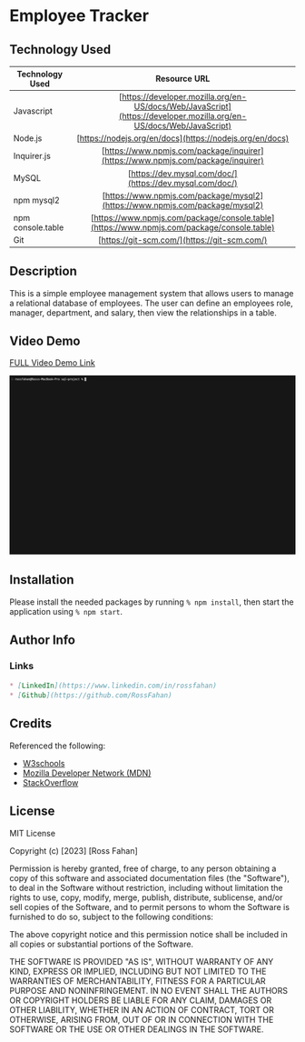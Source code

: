 # Employee Tracker

## Technology Used 

| Technology Used         | Resource URL           | 
| ------------- |:-------------:| 
| Javascript | [https://developer.mozilla.org/en-US/docs/Web/JavaScript](https://developer.mozilla.org/en-US/docs/Web/JavaScript)     |    
| Node.js | [https://nodejs.org/en/docs](https://nodejs.org/en/docs)     |  
| Inquirer.js | [https://www.npmjs.com/package/inquirer](https://www.npmjs.com/package/inquirer)     |  
| MySQL | [https://dev.mysql.com/doc/](https://dev.mysql.com/doc/)     |  
| npm mysql2 | [https://www.npmjs.com/package/mysql2](https://www.npmjs.com/package/mysql2)     |
| npm console.table | [https://www.npmjs.com/package/console.table](https://www.npmjs.com/package/console.table)     |
| Git | [https://git-scm.com/](https://git-scm.com/)     |    

## Description 

This is a simple employee management system that allows users to manage a relational database of employees. The user can define an employees role, manager, department, and salary, then view the relationships in a table.


## Video Demo
[FULL Video Demo Link](https://drive.google.com/file/d/1z7uVRJ7E7W1Kako82NR865b_OBUIJNd2)

![VidGif](./Assets/demo.gif)

## Installation 

Please install the needed packages by running ```% npm install```, then start the application using ```% npm start```.

## Author Info
### Links

```md
* [LinkedIn](https://www.linkedin.com/in/rossfahan)
* [Github](https://github.com/RossFahan)
```


## Credits

Referenced the following:
* [W3schools](https://www.w3schools.com/)
* [Mozilla Developer Network (MDN)](https://developer.mozilla.org/)
* [StackOverflow](https://stackoverflow.com)

## License

MIT License

Copyright (c) [2023] [Ross Fahan]

Permission is hereby granted, free of charge, to any person obtaining a copy
of this software and associated documentation files (the "Software"), to deal
in the Software without restriction, including without limitation the rights
to use, copy, modify, merge, publish, distribute, sublicense, and/or sell
copies of the Software, and to permit persons to whom the Software is
furnished to do so, subject to the following conditions:

The above copyright notice and this permission notice shall be included in all
copies or substantial portions of the Software.

THE SOFTWARE IS PROVIDED "AS IS", WITHOUT WARRANTY OF ANY KIND, EXPRESS OR
IMPLIED, INCLUDING BUT NOT LIMITED TO THE WARRANTIES OF MERCHANTABILITY,
FITNESS FOR A PARTICULAR PURPOSE AND NONINFRINGEMENT. IN NO EVENT SHALL THE
AUTHORS OR COPYRIGHT HOLDERS BE LIABLE FOR ANY CLAIM, DAMAGES OR OTHER
LIABILITY, WHETHER IN AN ACTION OF CONTRACT, TORT OR OTHERWISE, ARISING FROM,
OUT OF OR IN CONNECTION WITH THE SOFTWARE OR THE USE OR OTHER DEALINGS IN THE
SOFTWARE.